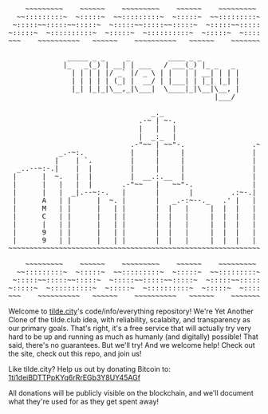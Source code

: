 <pre>
    ~~~~~~~~~    ~~~~~~    ~~~~~~~~~    ~~~~~~    ~~~~~~~~~    ~~~~~~
  ~~:::::::::~  ~:::::~  ~~:::::::::~  ~:::::~  ~~:::::::::~  ~:::::~
 ~:::::~~:::::~~:::::~  ~:::::~~:::::~~:::::~  ~:::::~~:::::~~:::::~
~:::::~  ~::::::::::~  ~:::::~  ~::::::::::~  ~:::::~  ~::::::::::~
~~~    ~~~~~~~~~~   ~~~~~~    ~~~~~~~~~~   ~~~~~~    ~~~~~~~~~~

              _____ _ _     _         ____ _ _
             |_   _(_) | __| | ___   / ___(_) |_ _   _
               | | | | |/ _` |/ _ \ | |   | | __| | | |
               | | | | | (_| |  __/ | |___| | |_| |_| |
               |_| |_|_|\__,_|\___|  \____|_|\__|\__, |
                                                 |___/

                                  _._
                               .-~ | ~-.
                               |   |   |
                               |  _:_  |                    .-:~--.._
                             .-"~~ | ~~"-.                .~  |      |
            _.-~:.           |     |     |                |   |      |
           |    | `.         |     |     |                |   |      |
  _..--~:-.|    |  |         |     |     |                |   |      |
 |      |  ~.   |  |         |  __.:.__  |                |   |      |
 |      |   |   |  |       .-"~~   |   ~~"-.              |   |      |
 |      |   |  _|.--~:-.   |       |       |         .:~-.|   |      |
 |      A   | |      |  ~. |       |   _.-:~--._   .' |   |   |      |
 |      M   | |      |   | |       |  |   |     |  |  |   |   |      |
 |      C   | |      |   | |       |  |   |     |  |  |   |   |      |
 |      |   | |      |   | |       |  |   |     |  |  |   |   |      |
 |      9   | |      |   | |       |  |   |     |  |  |   |   |      |
 |      9   | |      |   | |       |  |   |     |  |  |   |   |      |
~~~~~~~~~~~~~~~~~~~~~~~~~~~~~~~~~~~~~~~~~~~~~~~~~~~~~~~~~~~~~~~~~~~~

    ~~~~~~~~~    ~~~~~~    ~~~~~~~~~    ~~~~~~    ~~~~~~~~~    ~~~~~~
  ~~:::::::::~  ~:::::~  ~~:::::::::~  ~:::::~  ~~:::::::::~  ~:::::~
 ~:::::~~:::::~~:::::~  ~:::::~~:::::~~:::::~  ~:::::~~:::::~~:::::~
~:::::~  ~::::::::::~  ~:::::~  ~::::::::::~  ~:::::~  ~::::::::::~
~~~    ~~~~~~~~~~   ~~~~~~    ~~~~~~~~~~   ~~~~~~    ~~~~~~~~~~
</pre>

Welcome to [tilde.city](http://tilde.city/)'s code/info/everything repository!
We're Yet Another Clone of the tilde.club idea, with reliability, scalabity,
and transparency as our primary goals. That's right, it's a free service that
will actually try very hard to be up and running as much as humanly (and
digitally) possible! That said, there's no guarantees.  But we'll try!  And we 
welcome help!  Check out the site, check out this repo, and join us!

Like tilde.city?  Help us out by donating Bitcoin to:
[1ti1deiBDTTPpKYq6rRrEGb3Y8UY45AGf](https://blockchain.info/address/1ti1deiBDTTPpKYq6rRrEGb3Y8UY45AGf)

All donations will be publicly visible on the blockchain, and we'll
document what they're used for as they get spent away!
